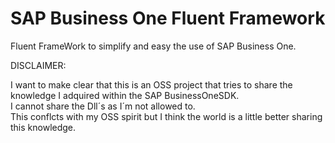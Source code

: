# SAP Business One Fluent Framework
Fluent FrameWork to simplify and easy the use of SAP Business One.    
     
DISCLAIMER:

I want to make clear that this is an OSS project that tries to share the knowledge I adquired within the SAP BusinessOneSDK.    
I cannot share the Dll´s as I´m not allowed to.     
This conflcts with my OSS spirit but I think the world is a little better sharing this knowledge.    



